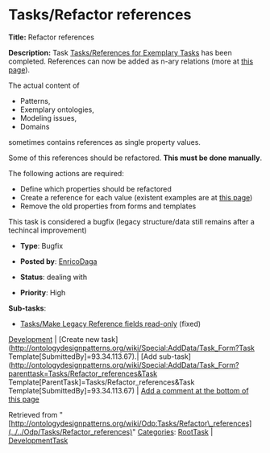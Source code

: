 #  Tasks/Refactor references


__Title:__ Refactor references


__Description:__ Task [Tasks/References for Exemplary Tasks](../../Odp/Tasks/References_for_Exemplary_Tasks "Odp:Tasks/References for Exemplary Tasks") has been completed.
References can now be added as n-ary relations (more at [this page](../../Community/References.1 "Community:References")). 


The actual content of 



* Patterns,
* Exemplary ontologies,
* Modeling issues,
* Domains


sometimes contains references as single property values.


Some of this references should be refactored. __This must be done manually__.


The following actions are required:



* Define which properties should be refactored
* Create a reference for each value (existent examples are at [this page](../../Community/References.1 "Community:References"))
* Remove the old properties from forms and templates


This task is considered a bugfix (legacy structure/data still remains after a techincal improvement) 


  





* __Type__: Bugfix
* __Posted by__: [EnricoDaga](../../User/EnricoDaga "User:EnricoDaga")
* __Status__: dealing with


* __Priority__: High




__Sub-tasks__:



* [Tasks/Make Legacy Reference fields read-only](../../Odp/Tasks/Make_Legacy_Reference_fields_read-only "Odp:Tasks/Make Legacy Reference fields read-only") (fixed)



[Development](../../Odp/Development "Odp:Development") | [Create new task](http://ontologydesignpatterns.org/wiki/Special:AddData/Task_Form?Task Template[SubmittedBy]=93.34.113.67).| [Add sub-task](http://ontologydesignpatterns.org/wiki/Special:AddData/Task_Form?parenttask=Tasks/Refactor_references&Task Template[ParentTask]=Tasks/Refactor_references&Task Template[SubmittedBy]=93.34.113.67) | [Add a comment at the bottom of this page](../index.php@title=Odp%253AAdd_comment&target=Odp%253ATasks%252F../../Odp/Tasks/Refactor_references#New_comment "http://ontologydesignpatterns.org/wiki/index.php?title=Odp:Add_comment&target=Odp:Tasks/Refactor_references#New_comment")


Retrieved from "[http://ontologydesignpatterns.org/wiki/Odp:Tasks/Refactor\_references](../../Odp/Tasks/Refactor_references)"
 [Categories](http://ontologydesignpatterns.org/wiki/Special:Categories "Special:Categories"): [RootTask](../../Category/RootTask "Category:RootTask") | [DevelopmentTask](../../Category/DevelopmentTask "Category:DevelopmentTask")